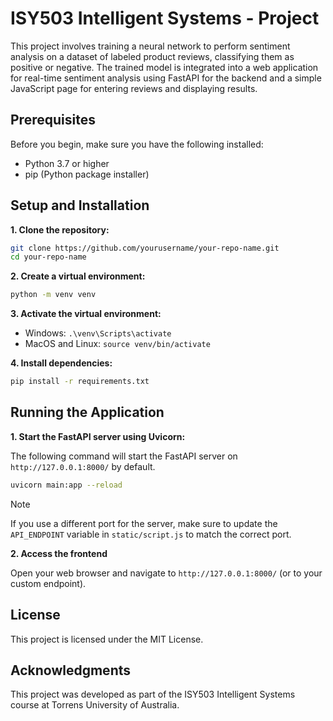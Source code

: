 # ISY503 Intelligent Systems - Project

This project involves training a neural network to perform sentiment analysis on a dataset of labeled product reviews, classifying them as positive or negative. The trained model is integrated into a web application for real-time sentiment analysis using FastAPI for the backend and a simple JavaScript page for entering reviews and displaying results.

## Prerequisites

Before you begin, make sure you have the following installed:
- Python 3.7 or higher
- pip (Python package installer)

## Setup and Installation

**1. Clone the repository:**
```bash
git clone https://github.com/yourusername/your-repo-name.git
cd your-repo-name
```

**2. Create a virtual environment:**
```bash
python -m venv venv
```

**3. Activate the virtual environment:**
- Windows: `.\venv\Scripts\activate`
- MacOS and Linux: `source venv/bin/activate`

**4. Install dependencies:**
```bash
pip install -r requirements.txt
```

## Running the Application

**1. Start the FastAPI server using Uvicorn:**

The following command will start the FastAPI server on `http://127.0.0.1:8000/` by default.
```bash
uvicorn main:app --reload
```
> [!NOTE]
> If you use a different port for the server, make sure to update the `API_ENDPOINT` variable in `static/script.js` to match the correct port.

**2. Access the frontend**

Open your web browser and navigate to `http://127.0.0.1:8000/` (or to your custom endpoint).

## License

This project is licensed under the MIT License.

## Acknowledgments

This project was developed as part of the ISY503 Intelligent Systems course at Torrens University of Australia.
